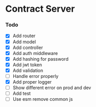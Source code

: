 # Contract Server

### Todo

- [x] Add router
- [x] Add model
- [x] Add controller
- [x] Add auth middleware
- [x] Add hashing for password
- [x] Add jwt token
- [x] Add validation
- [ ] Handle error properly
- [x] Add proper logger
- [ ] Show different error on prod and dev
- [ ] Add test
- [ ] Use esm remove common js
